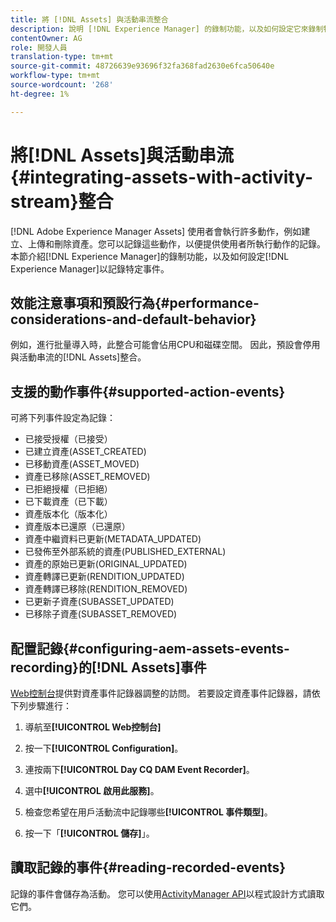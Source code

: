 ```yaml
---
title: 將 [!DNL Assets] 與活動串流整合
description: 說明 [!DNL Experience Manager] 的錄制功能，以及如何設定它來錄制特定事件。
contentOwner: AG
role: 開發人員
translation-type: tm+mt
source-git-commit: 48726639e93696f32fa368fad2630e6fca50640e
workflow-type: tm+mt
source-wordcount: '268'
ht-degree: 1%

---
```



# 將[!DNL Assets]與活動串流{#integrating-assets-with-activity-stream}整合

[!DNL Adobe Experience Manager Assets] 使用者會執行許多動作，例如建立、上傳和刪除資產。您可以記錄這些動作，以便提供使用者所執行動作的記錄。 本節介紹[!DNL Experience Manager]的錄制功能，以及如何設定[!DNL Experience Manager]以記錄特定事件。

## 效能注意事項和預設行為{#performance-considerations-and-default-behavior}

例如，進行批量導入時，此整合可能會佔用CPU和磁碟空間。 因此，預設會停用與活動串流的[!DNL Assets]整合。

## 支援的動作事件{#supported-action-events}

可將下列事件設定為記錄：

* 已接受授權（已接受）
* 已建立資產(ASSET_CREATED)
* 已移動資產(ASSET_MOVED)
* 資產已移除(ASSET_REMOVED)
* 已拒絕授權（已拒絕）
* 已下載資產（已下載）
* 資產版本化（版本化）
* 資產版本已還原（已還原）
* 資產中繼資料已更新(METADATA_UPDATED)
* 已發佈至外部系統的資產(PUBLISHED_EXTERNAL)
* 資產的原始已更新(ORIGINAL_UPDATED)
* 資產轉譯已更新(RENDITION_UPDATED)
* 資產轉譯已移除(RENDITION_REMOVED)
* 已更新子資產(SUBASSET_UPDATED)
* 已移除子資產(SUBASSET_REMOVED)

## 配置記錄{#configuring-aem-assets-events-recording}的[!DNL Assets]事件

[Web控制台](/help/sites-deploying/configuring-osgi.md)提供對資產事件記錄器調整的訪問。 若要設定資產事件記錄器，請依下列步驟進行：

1. 導航至&#x200B;**[!UICONTROL Web控制台]**

1. 按一下&#x200B;**[!UICONTROL Configuration]**。

1. 連按兩下&#x200B;**[!UICONTROL Day CQ DAM Event Recorder]**。

1. 選中&#x200B;**[!UICONTROL 啟用此服務]**。

1. 檢查您希望在用戶活動流中記錄哪些&#x200B;**[!UICONTROL 事件類型]**。

1. 按一下「**[!UICONTROL 儲存]**」。

## 讀取記錄的事件{#reading-recorded-events}

記錄的事件會儲存為活動。 您可以使用[ActivityManager API](https://helpx.adobe.com/experience-manager/6-5/sites/developing/using/reference-materials/javadoc/com/adobe/granite/activitystreams/ActivityManager.html)以程式設計方式讀取它們。
